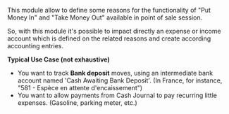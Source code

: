 This module allow to define some reasons for the functionality of "Put
Money In" and "Take Money Out" available in point of sale session.

So, with this module it's possible to impact directly an expense or
income account which is defined on the related reasons and create
according accounting entries.

**Typical Use Case (not exhaustive)**

- You want to track **Bank deposit** moves, using an intermediate bank
  account named 'Cash Awaiting Bank Deposit'. (In France, for instance,
  "581 - Espèce en attente d'encaissement")
- You want to allow payments from Cash Journal to pay recurring little
  expenses. (Gasoline, parking meter, etc.)
